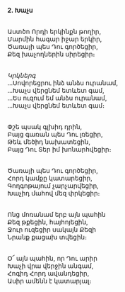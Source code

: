 **2. Խաչս**

\
Աստծո Որդի երկինքն թողիր,
\
Մարմին հագար իջար երկիր,
\
Ծառայի պես Դու գործեցիր,
\
Քեզ խաչողներին սիրեցիր։

\
_Կրկներգ_
\
...Սովորեցրու ինձ անձս ուրանամ,
\
...Խաչս վերցնեմ ետևետ գամ,
\
...Ես ուզում եմ անձս ուրանամ,
\
...Խաչս վերցնեմ ետևետ գամ։

\
Փշե պսակ գլխիդ դրին,
\
Բայց գառան պես Դու լռեցիր,
\
Թեև մեծիդ նախատեցին,
\
Բայց Դու Տեր իմ խոնարհվեցիր։

\
Ծառայի պես Դու գործեցիր,
\
Հորդ կամքը կատարեցիր,
\
Գողգոթայում չարչարվեցիր,
\
Խաչիդ մահով մեզ փրկեցիր։

\
Ոնց մոռանամ երբ այն պահին
\
Քեզ թքեցին, հայհոյեցին,
\
Ջուր ուզեցիր սակայն Քեզի
\
Նրանք քացախ տվեցին։

\
Օ՜ այն պահին, որ Դու արիր
\
Խաչի վրա վերջին անգամ,
\
Հոգիդ Հորդ ավանդեցիր,
\
Ասիր ամենն է կատարյալ։
